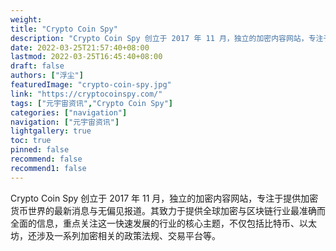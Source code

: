 ```yaml
---
weight: 
title: "Crypto Coin Spy"
description: "Crypto Coin Spy 创立于 2017 年 11 月，独立的加密内容网站，专注于提供加密货币世界的最新消息与无偏见报道"
date: 2022-03-25T21:57:40+08:00
lastmod: 2022-03-25T16:45:40+08:00
draft: false
authors: ["浮尘"]
featuredImage: "crypto-coin-spy.jpg"
link: "https://cryptocoinspy.com/"
tags: ["元宇宙资讯","Crypto Coin Spy"]
categories: ["navigation"]
navigation: ["元宇宙资讯"]
lightgallery: true
toc: true
pinned: false
recommend: false
recommend1: false
---
```

Crypto Coin Spy 创立于 2017 年 11 月，独立的加密内容网站，专注于提供加密货币世界的最新消息与无偏见报道。其致力于提供全球加密与区块链行业最准确而全面的信息，重点关注这一快速发展的行业的核心主题，不仅包括比特币、以太坊，还涉及一系列加密相关的政策法规、交易平台等。